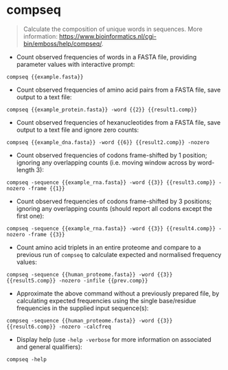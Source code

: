# compseq

> Calculate the composition of unique words in sequences.
> More information: <https://www.bioinformatics.nl/cgi-bin/emboss/help/compseq/>.

- Count observed frequencies of words in a FASTA file, providing parameter values with interactive prompt:

`compseq {{example.fasta}}`

- Count observed frequencies of amino acid pairs from a FASTA file, save output to a text file:

`compseq {{example_protein.fasta}} -word {{2}} {{result1.comp}}`

- Count observed frequencies of hexanucleotides from a FASTA file, save output to a text file and ignore zero counts:

`compseq {{example_dna.fasta}} -word {{6}} {{result2.comp}} -nozero`

- Count observed frequencies of codons frame-shifted by 1 position; ignoring any overlapping counts (i.e. moving window across by word-length 3):

`compseq -sequence {{example_rna.fasta}} -word {{3}} {{result3.comp}} -nozero -frame {{1}}`

- Count observed frequencies of codons frame-shifted by 3 positions; ignoring any overlapping counts (should report all codons except the first one):

`compseq -sequence {{example_rna.fasta}} -word {{3}} {{result4.comp}} -nozero -frame {{3}}`

- Count amino acid triplets in an entire proteome and compare to a previous run of `compseq` to calculate expected and normalised frequency values:

`compseq -sequence {{human_proteome.fasta}} -word {{3}} {{result5.comp}} -nozero -infile {{prev.comp}}`

- Approximate the above command without a previously prepared file, by calculating expected frequencies using the single base/residue frequencies in the supplied input sequence(s):

`compseq -sequence {{human_proteome.fasta}} -word {{3}} {{result6.comp}} -nozero -calcfreq`

- Display help (use `-help -verbose` for more information on associated and general qualifiers):

`compseq -help`

